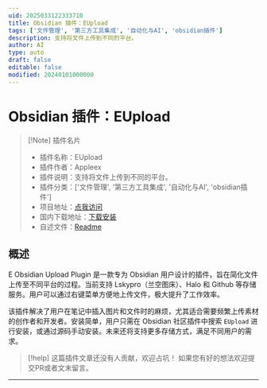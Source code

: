 ```yaml
---
uid: 2025033122333710
title: Obsidian 插件：EUpload
tags: ['文件管理', '第三方工具集成', '自动化与AI', 'obsidian插件']
description: 支持将文件上传到不同的平台。
author: AI
type: auto
draft: false
editable: false
modified: 20240101000000
---
```


# Obsidian 插件：EUpload

> [!Note] 插件名片
> - 插件名称：EUpload
> - 插件作者：Appleex
> - 插件说明：支持将文件上传到不同的平台。
> - 插件分类：['文件管理', '第三方工具集成', '自动化与AI', 'obsidian插件']
> - 项目地址：[点我访问](https://github.com/Appleec/e-obsidian-upload-plugin)
> - 国内下载地址：[下载安装](https://pkmer.cn/products/plugin/pluginMarket/?e-upload)
> - 自述文件：[Readme](https://ghproxy.net/https://raw.githubusercontent.com/Appleec/e-obsidian-upload-plugin/master/README.md)



## 概述

E Obsidian Upload Plugin 是一款专为 Obsidian 用户设计的插件，旨在简化文件上传至不同平台的过程。当前支持 Lskypro（兰空图床）、Halo 和 Github 等存储服务。用户可以通过右键菜单方便地上传文件，极大提升了工作效率。

该插件解决了用户在笔记中插入图片和文件时的麻烦，尤其适合需要频繁上传素材的创作者和开发者。安装简单，用户只需在 Obsidian 社区插件中搜索 `EUpload` 进行安装，或通过源码手动安装。未来还将支持更多存储方式，满足不同用户的需求。


> [!help] 
> 这篇插件文章还没有人贡献，欢迎占坑！
> 如果您有好的想法欢迎提交PR或者文末留言。
> 

---



